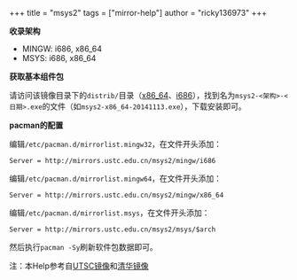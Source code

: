 +++
title = "msys2"
tags = ["mirror-help"]
author = "ricky136973"
+++

**收录架构**

- MINGW: i686, x86_64
- MSYS: i686, x86_64

**获取基本组件包**

请访问该镜像目录下的`distrib/`目录（[x86_64](http://mirrors.sjtug.sjtu.edu.cn/msys2/distrib/x86_64/)、[i686](http://mirrors.sjtug.sjtu.edu.cn/msys2/distrib/i686/)），找到名为`msys2-<架构>-<日期>.exe`的文件（如`msys2-x86_64-20141113.exe`），下载安装即可。

**pacman的配置**

编辑`/etc/pacman.d/mirrorlist.mingw32`，在文件开头添加：
```
Server = http://mirrors.ustc.edu.cn/msys2/mingw/i686
```
编辑`/etc/pacman.d/mirrorlist.mingw64`，在文件开头添加：
```
Server = http://mirrors.ustc.edu.cn/msys2/mingw/x86_64
```
编辑`/etc/pacman.d/mirrorlist.msys`，在文件开头添加：
```
Server = http://mirrors.ustc.edu.cn/msys2/msys/$arch
```
然后执行`pacman -Sy`刷新软件包数据即可。

注：本Help参考自[UTSC镜像](https://lug.ustc.edu.cn/wiki/mirrors/help/msys2)和[清华镜像](https://mirrors.tuna.tsinghua.edu.cn/help/msys2/)
